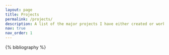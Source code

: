 ```yaml
---
layout: page
title: Projects
permalink: /projects/
description: A list of the major projects I have either created or worked extensively on. I enjoy writing both embedded software as well as high level, user-focused applications.
nav: true
nav_order: 1
---
```


<div class="projects">
    {% bibliography %}
</div>